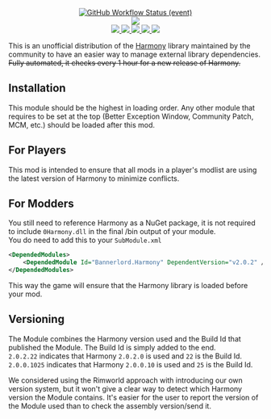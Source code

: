 <p align="center">
  <a href="https://github.com/BUTR/Bannerlord.Harmony/actions/workflows/publish.yml?query=branch%3Amaster+event%3Apush">
    <img alt="GitHub Workflow Status (event)" src="https://img.shields.io/github/workflow/status/BUTR/Bannerlord.Harmony/Publish?branch=master&event=push&label=Latest%20Commit">
  </a>
  </br>
  <a href="https://www.nuget.org/packages/Lib.Harmony" alt="NuGet Harmony">
    <img src="https://img.shields.io/nuget/v/Lib.Harmony.svg?label=NuGet%20Lib.Harmony&colorB=blue" />
  </a>
  </br>
  <a href="https://www.nexusmods.com/mountandblade2bannerlord/mods/2006" alt="NexusMods Harmony">
    <img src="https://img.shields.io/badge/NexusMods-Harmony-yellow.svg" />
  </a>
  <a href="https://www.nexusmods.com/mountandblade2bannerlord/mods/2006" alt="NexusMods Harmony">
    <img src="https://img.shields.io/endpoint?url=https%3A%2F%2Fnexusmods-version-pzk4e0ejol6j.runkit.sh%3FgameId%3Dmountandblade2bannerlord%26modId%3D2006" />
  </a>
  <a href="https://www.nexusmods.com/mountandblade2bannerlord/mods/2006" alt="NexusMods Harmony">
    <img src="https://img.shields.io/endpoint?url=https%3A%2F%2Fnexusmods-downloads-ayuqql60xfxb.runkit.sh%2F%3Ftype%3Dunique%26gameId%3D3174%26modId%3D2006" />
  </a>
  <a href="https://www.nexusmods.com/mountandblade2bannerlord/mods/2006" alt="NexusMods Harmony">
    <img src="https://img.shields.io/endpoint?url=https%3A%2F%2Fnexusmods-downloads-ayuqql60xfxb.runkit.sh%2F%3Ftype%3Dtotal%26gameId%3D3174%26modId%3D2006" />
  </a>
  <a href="https://www.nexusmods.com/mountandblade2bannerlord/mods/2006" alt="NexusMods Harmony">
    <img src="https://img.shields.io/endpoint?url=https%3A%2F%2Fnexusmods-downloads-ayuqql60xfxb.runkit.sh%2F%3Ftype%3Dviews%26gameId%3D3174%26modId%3D2006" />
  </a>
</p>

This is an unofficial distribution of the [Harmony](https://github.com/pardeike/Harmony) library maintained by the community to have an easier way to manage external library dependencies.  
~~Fully automated, it checks every 1 hour for a new release of Harmony.~~  
  
## Installation
This module should be the highest in loading order. Any other module that requires to be set at the top (Better Exception Window, Community Patch, MCM, etc.) should be loaded after this mod.
  
## For Players
This mod is intended to ensure that all mods in a player's modlist are using the latest version of Harmony to minimize conflicts.  
  
## For Modders
You still need to reference Harmony as a NuGet package, it is not required to include ``0Harmony.dll`` in the final /bin output of your module.  
You do need to add this to your ``SubModule.xml``  
```xml
<DependedModules>
    <DependedModule Id="Bannerlord.Harmony" DependentVersion="v2.0.2" />
</DependedModules>
```
This way the game will ensure that the Harmony library is loaded before your mod.  
  
## Versioning  
The Module combines the Harmony version used and the Build Id that published the Module. The Build Id is simply added to the end.  
``2.0.2.22`` indicates that Harmony ``2.0.2.0`` is used and ``22`` is the Build Id.  
``2.0.0.1025`` indicates that Harmony ``2.0.0.10`` is used and ``25`` is the Build Id.  
  
We considered using the Rimworld approach with introducing our own version system, but it won't give a clear way to detect which Harmony version the Module contains. It's easier for the user to report the version of the Module used than to check the assembly version/send it. 
  
